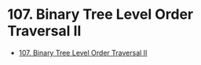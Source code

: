 # 107. Binary Tree Level Order Traversal II
* [107. Binary Tree Level Order Traversal II](https://leetcode.com/problems/binary-tree-level-order-traversal-ii/)

